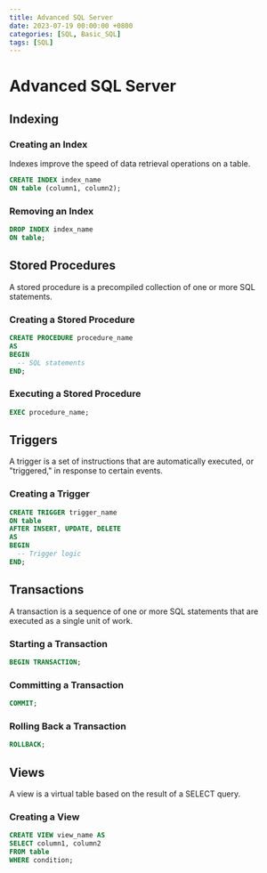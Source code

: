 ```yaml
---
title: Advanced SQL Server
date: 2023-07-19 00:00:00 +0800
categories: [SQL, Basic_SQL]
tags: [SQL]
---
```


# Advanced SQL Server 

## Indexing

### Creating an Index

Indexes improve the speed of data retrieval operations on a table.

```sql
CREATE INDEX index_name
ON table (column1, column2);
```

### Removing an Index

```sql
DROP INDEX index_name
ON table;
```

## Stored Procedures

A stored procedure is a precompiled collection of one or more SQL statements.

### Creating a Stored Procedure

```sql
CREATE PROCEDURE procedure_name
AS
BEGIN
  -- SQL statements
END;
```

### Executing a Stored Procedure

```sql
EXEC procedure_name;
```

## Triggers

A trigger is a set of instructions that are automatically executed, or "triggered," in response to certain events.

### Creating a Trigger

```sql
CREATE TRIGGER trigger_name
ON table
AFTER INSERT, UPDATE, DELETE
AS
BEGIN
  -- Trigger logic
END;
```

## Transactions

A transaction is a sequence of one or more SQL statements that are executed as a single unit of work.

### Starting a Transaction

```sql
BEGIN TRANSACTION;
```

### Committing a Transaction

```sql
COMMIT;
```

### Rolling Back a Transaction

```sql
ROLLBACK;
```

## Views

A view is a virtual table based on the result of a SELECT query.

### Creating a View

```sql
CREATE VIEW view_name AS
SELECT column1, column2
FROM table
WHERE condition;
```
